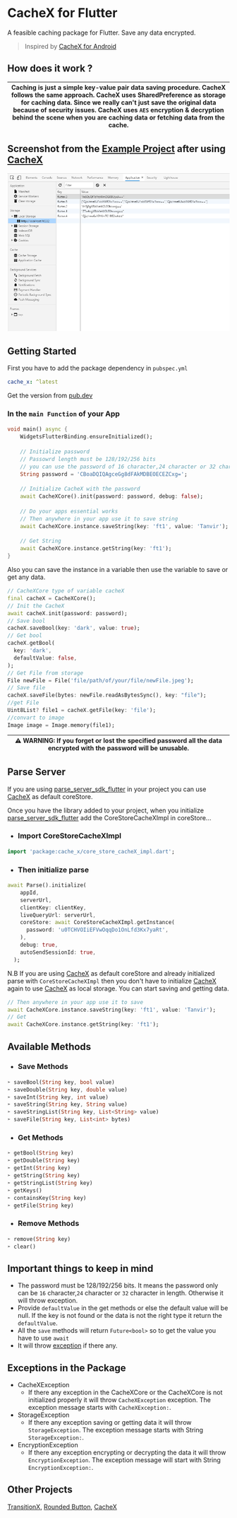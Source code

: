 # CacheX for Flutter

A feasible caching package for Flutter. Save any data encrypted.

> Inspired by [CacheX for Android](https://github.com/rommansabbir/CacheX)

## How does it work ?

| Caching is just a simple key-value pair data saving procedure. CacheX follows the same approach. CacheX uses SharedPreference as storage for caching data. Since we really can't just save the original data because of security issues. CacheX uses `AES` encryption & decryption behind the scene when you are caching data or fetching data from the cache.|
| --- |

## Screenshot from the [Example Project](https://pub.dev/packages/cache_x/example) after using [CacheX](https://pub.dev/packages/cache_x)

<img src="https://github.com/FTKhanFT/Cache_X/blob/main/lib/screenshot.png?raw=true"/>

## Getting Started

First you have to add the package dependency in `pubspec.yml`

```yaml
cache_x: ^latest
```

Get the version from [pub.dev](https://pub.dev/packages/cache_x)

### In the `main Function` of your App

```dart
void main() async {
    WidgetsFlutterBinding.ensureInitialized();

    // Initialize password
    // Passowrd length must be 128/192/256 bits
    // you can use the password of 16 character,24 character or 32 character.
    String password = 'CBoaDQIQAgceGg8dFAkMDBEOECEZCxg=';

    // Initialize CacheX with the password
    await CacheXCore().init(password: password, debug: false);

    // Do your apps essential works
    // Then anywhere in your app use it to save string
    await CacheXCore.instance.saveString(key: 'ft1', value: 'Tanvir');

    // Get String
    await CacheXCore.instance.getString(key: 'ft1');
}
```

Also you can save the instance in a variable then use the variable to save or get any data.

```dart
// CacheXCore type of variable cacheX
final cacheX = CacheXCore();
// Init the CacheX
await cacheX.init(password: password);
// Save bool
cacheX.saveBool(key: 'dark', value: true);
// Get bool
cacheX.getBool(
  key: 'dark',
  defaultValue: false,
);
// Get File from storage
File newFile = File('file/path/of/your/file/newFile.jpeg');
// Save file
cacheX.saveFile(bytes: newFile.readAsBytesSync(), key: "file");
//get File
Uint8List? file1 = cacheX.getFile(key: 'file');
//convart to image
Image image = Image.memory(file1);
```

| ⚠ WARNING: If you forget or lost the specified password all the data encrypted with the password will be unusable.
| --- |

## Parse Server

If you are using [parse_server_sdk_flutter](https://pub.dev/packages/parse_server_sdk_flutter) in your project you can use [CacheX](https://pub.dev/packages/cache_x) as default coreStore.

Once you have the library added to your project, when you initialize [parse_server_sdk_flutter](https://pub.dev/packages/parse_server_sdk_flutter) add the CoreStoreCacheXImpl in coreStore...

- ### Import CoreStoreCacheXImpl

```dart
import 'package:cache_x/core_store_cacheX_impl.dart';
```

- ### Then initialize parse

```dart
await Parse().initialize(
    appId,
    serverUrl,
    clientKey: clientKey,
    liveQueryUrl: serverUrl,
    coreStore: await CoreStoreCacheXImpl.getInstance(
      password: 'u0TCHVOIiEFVwOqqDo1OnLfd3Kx7yaRt',
    ),
    debug: true,
    autoSendSessionId: true,
  );
```

N.B If you are using [CacheX](https://pub.dev/packages/cache_x) as default coreStore and already initialized parse with `CoreStoreCacheXImpl` then you don't have to initialize [CacheX](https://pub.dev/packages/cache_x) again to use [CacheX](https://pub.dev/packages/cache_x) as local storage. You can start saving and getting data.

```dart
// Then anywhere in your app use it to save
await CacheXCore.instance.saveString(key: 'ft1', value: 'Tanvir');
// Get
await CacheXCore.instance.getString(key: 'ft1');
```

## Available Methods

- ### Save Methods

```dart
➣ saveBool(String key, bool value)
➣ saveDouble(String key, double value)
➣ saveInt(String key, int value)
➣ saveString(String key, String value)
➣ saveStringList(String key, List<String> value)
➣ saveFile(String key, List<int> bytes)
```

- ### Get Methods

```dart
➣ getBool(String key)
➣ getDouble(String key)
➣ getInt(String key)
➣ getString(String key)
➣ getStringList(String key)
➣ getKeys()
➣ containsKey(String key)
➣ getFile(String key)
```

- ### Remove Methods

```dart
➣ remove(String key)
➣ clear()
```

## Important things to keep in mind

- The password must be 128/192/256 bits. It means the password only can be `16` character,`24` character or `32` character in length. Otherwise it will throw exception.
- Provide `defaultValue` in the get methods or else the default value will be null. If the key is not found or the data is not the right type it return the `defaultValue`.
- All the `save` methods will return `Future<bool>` so to get the value you have to use `await`
- It will throw [exception](#exceptions-in-the-package) if there any.

## Exceptions in the Package

- CacheXException
  - If there any exception in the CacheXCore or the CacheXCore is not initialized properly it will throw `CacheXException` exception. The exception message starts with `CacheXException:`.
- StorageException
  - If there any exception saving or getting data it will throw `StorageException`. The exception message starts with String `StorageException:`.
- EncryptionException
  - If there any exception encrypting or decrypting the data it will throw `EncryptionException`. The exception message will start with String `EncryptionException:`.

## Other Projects

[TransitionX](https://pub.dev/packages/transition_x), [Rounded Button](https://pub.dev/packages/rounded_button), [CacheX](https://pub.dev/packages/cache_x)
